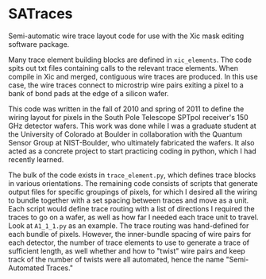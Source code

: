 # SATraces
Semi-automatic wire trace layout code for use with the Xic mask editing software package.

Many trace element building blocks are defined in `xic_elements`.  The code spits out txt files containing calls to the relevant trace elements.  When compile in Xic and merged, contiguous wire traces are produced.  In this use case, the wire traces connect to microstrip wire pairs exiting a pixel to a bank of bond pads at the edge of a silicon wafer.

This code was written in the fall of 2010 and spring of 2011 to define the wiring layout for pixels in the South Pole Telescope SPTpol receiver's 150 GHz detector wafers.  This work was done while I was a graduate student at the University of Colorado at Boulder in collaboration with the Quantum Sensor Group at NIST-Boulder, who ultimately fabricated the wafers.  It also acted as a concrete project to start practicing coding in python, which I had recently learned.

The bulk of the code exists in `trace_element.py`, which defines trace blocks in various orientations.  The remaining code consists of scripts that generate output files for specific groupings of pixels, for which I desired all the wiring to bundle together with a set spacing between traces and move as a unit.  Each script would define trace routing with a list of directions I required the traces to go on a wafer, as well as how far I needed each trace unit to travel.  Look at `A1_1_1.py` as an example.  The trace routing was hand-defined for each bundle of pixels.  However, the inner-bundle spacing of wire pairs for each detector, the number of trace elements to use to generate a trace of sufficient length, as well whether and how to "twist" wire pairs and keep track of the number of twists were all automated, hence the name "Semi-Automated Traces."

